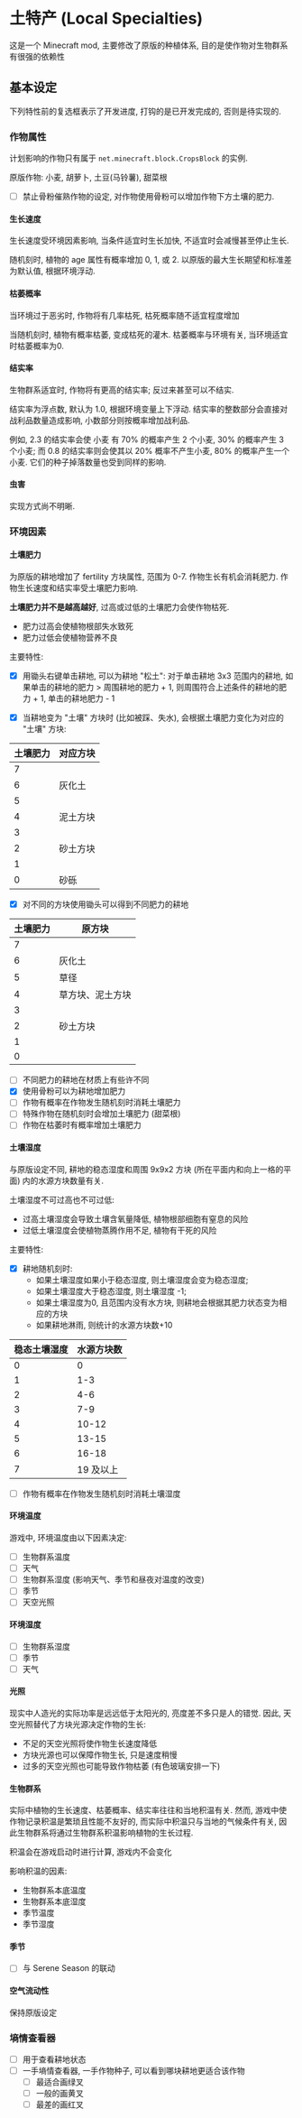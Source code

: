 # 土特产 (Local Specialties)
这是一个 Minecraft mod, 主要修改了原版的种植体系, 
目的是使作物对生物群系有很强的依赖性

## 基本设定

下列特性前的复选框表示了开发进度, 打钩的是已开发完成的, 否则是待实现的.

### 作物属性

计划影响的作物只有属于 `net.minecraft.block.CropsBlock` 的实例.

原版作物: 小麦, 胡萝卜, 土豆(马铃薯), 甜菜根

- [ ] 禁止骨粉催熟作物的设定, 对作物使用骨粉可以增加作物下方土壤的肥力.

#### 生长速度

生长速度受环境因素影响, 当条件适宜时生长加快, 不适宜时会减慢甚至停止生长.

随机刻时, 植物的 age 属性有概率增加 0, 1, 或 2. 以原版的最大生长期望和标准差为默认值, 根据环境浮动.

#### 枯萎概率

当环境过于恶劣时, 作物将有几率枯死, 枯死概率随不适宜程度增加

当随机刻时, 植物有概率枯萎, 变成枯死的灌木. 枯萎概率与环境有关, 当环境适宜时枯萎概率为0.

#### 结实率
生物群系适宜时, 作物将有更高的结实率; 反过来甚至可以不结实.

结实率为浮点数, 默认为 1.0, 根据环境变量上下浮动. 结实率的整数部分会直接对战利品数量造成影响, 小数部分则按概率增加战利品.

例如, 2.3 的结实率会使 小麦 有 70% 的概率产生 2 个小麦, 30% 的概率产生 3 个小麦; 而 0.8 的结实率则会使其以 20% 概率不产生小麦, 80% 的概率产生一个小麦. 它们的种子掉落数量也受到同样的影响.

#### 虫害

实现方式尚不明晰.

### 环境因素

#### 土壤肥力
为原版的耕地增加了 fertility 方块属性, 范围为 0-7. 作物生长有机会消耗肥力. 作物生长速度和结实率受土壤肥力影响.

**土壤肥力并不是越高越好**, 过高或过低的土壤肥力会使作物枯死.

- 肥力过高会使植物根部失水致死
- 肥力过低会使植物营养不良



主要特性:

- [x] 用锄头右键单击耕地, 可以为耕地 "松土": 对于单击耕地 3x3 范围内的耕地, 如果单击的耕地的肥力 > 周围耕地的肥力 + 1, 则周围符合上述条件的耕地的肥力 + 1, 单击的耕地肥力 - 1

- [x] 当耕地变为 "土壤" 方块时 (比如被踩、失水), 会根据土壤肥力变化为对应的 "土壤" 方块:

| 土壤肥力 | 对应方块 |
| -------- | -------- |
| 7        |          |
| 6        | 灰化土   |
| 5        |          |
| 4        | 泥土方块 |
| 3        |          |
| 2        | 砂土方块 |
| 1        |          |
| 0        | 砂砾     |

- [x] 对不同的方块使用锄头可以得到不同肥力的耕地

| 土壤肥力 | 原方块 |
| -------- | ------ |
| 7 |        |
| 6 | 灰化土 |
| 5 | 草径 |
| 4 | 草方块、泥土方块 |
| 3 | |
| 2 | 砂土方块|
| 1 | |
| 0 | |

- [ ] 不同肥力的耕地在材质上有些许不同
- [x] 使用骨粉可以为耕地增加肥力
- [ ] 作物有概率在作物发生随机刻时消耗土壤肥力
- [ ] 特殊作物在随机刻时会增加土壤肥力 (甜菜根)
- [ ] 作物在枯萎时有概率增加土壤肥力

#### 土壤湿度

与原版设定不同, 耕地的稳态湿度和周围 9x9x2 方块 (所在平面内和向上一格的平面) 内的水源方块数量有关. 

土壤湿度不可过高也不可过低:

- 过高土壤湿度会导致土壤含氧量降低, 植物根部细胞有窒息的风险
- 过低土壤湿度会使植物蒸腾作用不足, 植物有干死的风险

主要特性:

- [x] 耕地随机刻时:
  - 如果土壤湿度如果小于稳态湿度, 则土壤湿度会变为稳态湿度; 
  - 如果土壤湿度大于稳态湿度, 则土壤湿度 -1; 
  - 如果土壤湿度为0, 且范围内没有水方块, 则耕地会根据其肥力状态变为相应的方块
  - 如果耕地淋雨, 则统计的水源方块数+10

| 稳态土壤湿度 | 水源方块数 |
| ------------ | ---------- |
| 0            | 0          |
| 1            | 1-3        |
| 2            | 4-6        |
| 3            | 7-9        |
| 4            | 10-12      |
| 5            | 13-15      |
| 6            | 16-18      |
| 7            | 19 及以上  |

- [ ] 作物有概率在作物发生随机刻时消耗土壤湿度

#### 环境温度

游戏中, 环境温度由以下因素决定:

- [ ] 生物群系温度
- [ ] 天气
- [ ] 生物群系湿度 (影响天气、季节和昼夜对温度的改变)
- [ ] 季节
- [ ] 天空光照

#### 环境湿度

- [ ] 生物群系湿度
- [ ] 季节
- [ ] 天气

#### 光照

现实中人造光的实际功率是远远低于太阳光的, 亮度差不多只是人的错觉. 因此, 天空光照替代了方块光源决定作物的生长:

- 不足的天空光照将使作物生长速度降低
- 方块光源也可以保障作物生长, 只是速度稍慢
- 过多的天空光照也可能导致作物枯萎 (有色玻璃安排一下)

#### 生物群系

实际中植物的生长速度、枯萎概率、结实率往往和当地积温有关. 然而, 游戏中使作物记录积温是繁琐且性能不友好的, 而实际中积温只与当地的气候条件有关, 因此生物群系将通过生物群系积温影响植物的生长过程. 

积温会在游戏启动时进行计算, 游戏内不会变化

影响积温的因素:

- 生物群系本底温度
- 生物群系本底湿度
- 季节温度
- 季节湿度

#### 季节

- [ ] 与 Serene Season 的联动

#### 空气流动性

保持原版设定

### 墒情查看器

- [ ] 用于查看耕地状态
- [ ] 一手墒情查看器, 一手作物种子, 可以看到哪块耕地更适合该作物
  - [ ] 最适合画绿叉
  - [ ] 一般的画黄叉
  - [ ] 最差的画红叉